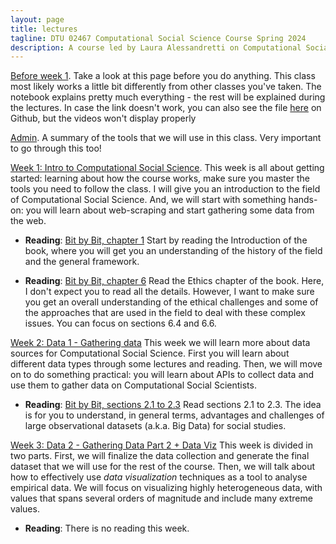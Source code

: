 ```yaml
---
layout: page
title: lectures
tagline: DTU 02467 Computational Social Science Course Spring 2024
description: A course led by Laura Alessandretti on Computational Social Science
---
```





[Before week 1](https://nbviewer.org/github/lalessan/comsocsci2024/blob/main/lectures/Before_week_1.ipynb). Take a look at this page before you do anything. This class most likely works a little bit differently from other classes you've taken. The notebook explains pretty much everything - the rest will be explained during the lectures. In case the link doesn't work, you can also see the file [here](https://github.com/lalessan/comsocsci2024/blob/main/lectures/Before_week_1.ipynb) on Github, but the videos won't display properly

[Admin](https://nbviewer.org/github/lalessan/comsocsci2024/blob/main/lectures/Admin.ipynb). A summary of the tools that we will use in this class. Very important to go through this too!

[Week 1: Intro to Computational Social Science](https://nbviewer.org/github/lalessan/comsocsci2024/blob/main/lectures/Week1.ipynb?flash_cache=True). This week is all about getting started: learning about how the course works, make sure you master the tools you need to follow the class. I will give you an introduction to the field of Computational Social Science. And, we will start with something hands-on: you will learn about web-scraping and start gathering some data from the web.

 * __Reading__: [Bit by Bit, chapter 1](https://www.bitbybitbook.com/en/1st-ed/introduction/) Start by reading the Introduction of the book, where you will get you an understanding of the history of the field and the general framework.    

 * __Reading__:  [Bit by Bit, chapter 6](https://www.bitbybitbook.com/en/1st-ed/ethics/) Read the Ethics chapter of the book. Here, I don't expect you to read all the details. However, I want to make sure you get an overall understanding of the ethical challenges and some of the approaches that are used in the field to deal with these complex issues. You can focus on sections 6.4 and 6.6.   
 
 [Week 2: Data 1 - Gathering data](https://nbviewer.org/github/lalessan/comsocsci2024/blob/main/lectures/Week2.ipynb?flash_cache=True) This week we will learn more about data sources for Computational Social Science. First you will learn about different data types through some lectures and reading. Then, we will move on to do something practical: you will learn about APIs to collect data and use them to gather data on Computational Social Scientists. 

 * __Reading__: [Bit by Bit, sections 2.1 to 2.3](https://www.bitbybitbook.com/en/1st-ed/observing-behavior/observing-intro/) Read sections 2.1 to 2.3. The idea is for you to understand, in general terms, advantages and challenges of large observational datasets (a.k.a. Big Data) for social studies.
 
 [Week 3: Data 2 - Gathering Data Part 2 + Data Viz](https://nbviewer.org/github/lalessan/comsocsci2024/blob/main/lectures/Week3.ipynb?flash_cache=True) This week is divided in two parts. First, we will finalize the data collection and generate the final dataset that we will use for the rest of the course. Then, we will talk about how to effectively use _data visualization_ techniques as a tool to analyse empirical data. We will focus on visualizing highly heterogeneous data, with values that spans several orders of magnitude and include many extreme values. 

  * __Reading__: There is no reading this week.   
 
